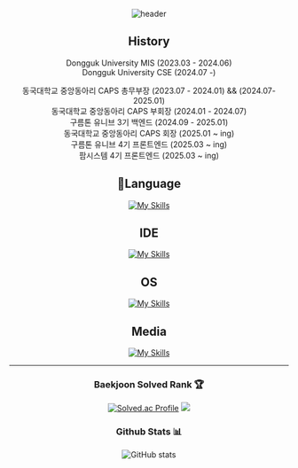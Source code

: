 <div align="center">

![header](https://capsule-render.vercel.app/api?type=waving&color=0:7469B6,100:7469B6&height=300&text=HyoHwan)


## History
Dongguk University MIS (2023.03 - 2024.06) <br>
Dongguk University CSE (2024.07 -)

동국대학교 중앙동아리 CAPS 총무부장 (2023.07 - 2024.01) && (2024.07-2025.01)<br>
동국대학교 중앙동아리 CAPS 부회장 (2024.01 - 2024.07)<br>
구름톤 유니브 3기 백엔드 (2024.09 - 2025.01)<br>
동국대학교 중앙동아리 CAPS 회장 (2025.01 ~ ing)<br>
구름톤 유니브 4기 프론트엔드 (2025.03 ~ ing)<br>
팜시스템 4기 프론트엔드 (2025.03 ~ ing)<br>

## 🚩Language

[![My Skills](https://skillicons.dev/icons?i=java,py,c,cpp,react,js,html,css,ts)](https://skillicons.dev)

## IDE

[![My Skills](https://skillicons.dev/icons?i=idea,vscode)](https://skillicons.dev)

## OS

[![My Skills](https://skillicons.dev/icons?i=windows,apple)](https://skillicons.dev)


## Media

[![My Skills](https://skillicons.dev/icons?i=github,git,instagram,notion,discord)](https://skillicons.dev)


---
<div>
	
### Baekjoon Solved Rank 🏆

[![Solved.ac Profile](http://mazassumnida.wtf/api/v2/generate_badge?boj=clwm0217)](https://solved.ac/clwm0217)
<a href="https://solved.ac/profile/clwm0217">
	<img src="http://mazandi.herokuapp.com/api?handle=clwm0217&theme=dark" />
</a>


### Github Stats 📊
![GitHub stats](https://github-readme-stats.vercel.app/api?username=clwmfksek&show_icons=true&theme=radical)
